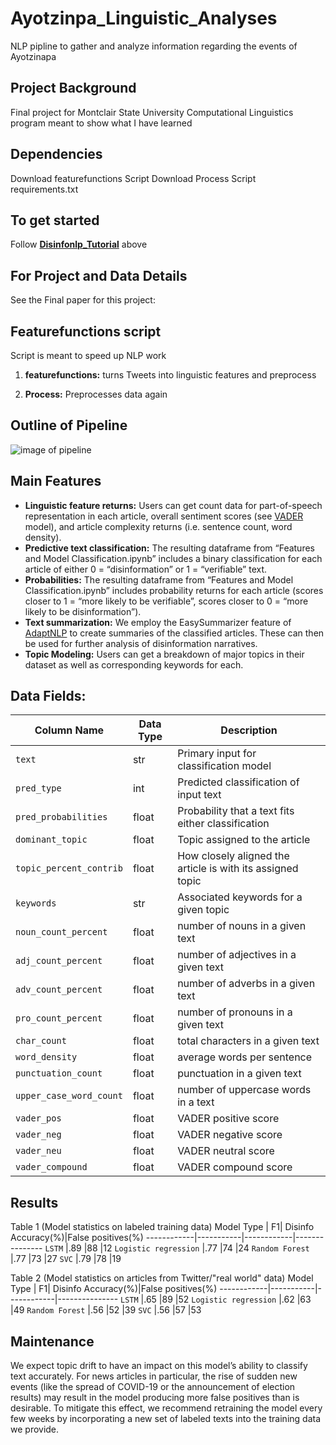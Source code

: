 # Ayotzinpa_Linguistic_Analyses
 NLP pipline to gather and analyze information regarding the events of Ayotzinapa
## Project Background
 Final project for Montclair State University Computational Linguistics program meant to show what I have learned


## Dependencies
Download featurefunctions Script
Download Process Script
requirements.txt

## To get started
Follow [**Disinfonlp_Tutorial**](https://github.com/Novetta/Disinformation_Pipeline/blob/master/Disinfonlp_Tutorial.ipynb) above

## For Project and Data Details
See the Final paper for this project: 


## Featurefunctions script 
Script is meant to speed up NLP work

1. **featurefunctions:** turns Tweets into linguistic features and preprocess

2. **Process:** Preprocesses data again



## Outline of Pipeline
![image of pipeline](https://github.com/Novetta/Disinformation_Pipeline/blob/master/pipeline.png)    

## Main Features
-	**Linguistic feature returns:** Users can get count data for part-of-speech representation in each article, overall sentiment scores (see [VADER](https://github.com/cjhutto/vaderSentiment) model), and article complexity returns (i.e. sentence count, word density).
-	**Predictive text classification:** The resulting dataframe from “Features and Model Classification.ipynb” includes a binary classification for each article of either 0 = “disinformation” or 1 = “verifiable” text.
-	**Probabilities:** The resulting dataframe from “Features and Model Classification.ipynb” includes probability returns for each article (scores closer to 1 = “more likely to be verifiable”, scores closer to 0 = “more likely to be disinformation”).
-	**Text summarization:** We employ the EasySummarizer feature of [AdaptNLP](https://github.com/Novetta/adaptnlp) to create summaries of the classified articles. These can then be used for further analysis of disinformation narratives.
-	**Topic Modeling:** Users can get a breakdown of major topics in their dataset as well as corresponding keywords for each.

## Data Fields:
Column Name | Data Type | Description
------------|-----------|------------
`text`      |str       |Primary input for classification model
`pred_type` |int       |Predicted classification of input text
`pred_probabilities`|float|Probability that a text fits either classification
`dominant_topic`|float|Topic assigned to the article
`topic_percent_contrib`|float|How closely aligned the article is with its assigned topic
`keywords`|str|Associated keywords for a given topic
`noun_count_percent`|float|number of nouns in a given text
`adj_count_percent`|float|number of adjectives in a given text
`adv_count_percent`|float|number of adverbs in a given text
`pro_count_percent`|float|number of pronouns in a given text
`char_count`|float|total characters in a given text
`word_density`|float|average words per sentence
`punctuation_count`|float|punctuation in a given text
`upper_case_word_count`|float|number of uppercase words in a text
`vader_pos`|float|VADER positive score
`vader_neg`|float|VADER negative score
`vader_neu`|float|VADER neutral score
`vader_compound`|float|VADER compound score

## Results
Table 1 (Model statistics on labeled training data)
Model Type | F1| Disinfo Accuracy(%)|False positives(%)
------------|-----------|------------|---------------
`LSTM`      |.89      |88    |12
`Logistic regression` |.77    |74       |24
`Random Forest` |.77    |73       |27
`SVC` |.79    |78       |19

Table 2 (Model statistics on articles from Twitter/"real world" data)
Model Type | F1| Disinfo Accuracy(%)|False positives(%)
------------|-----------|------------|---------------
`LSTM`      |.65      |89    |52
`Logistic regression` |.62    |63       |49
`Random Forest` |.56    |52       |39
`SVC` |.56    |57       |53

## Maintenance
We expect topic drift to have an impact on this model’s ability to classify text accurately. For news articles in particular, the rise of sudden new events (like the spread of COVID-19 or the announcement of election results) may result in the model producing more false positives than is desirable. To mitigate this effect, we recommend retraining the model every few weeks by incorporating a new set of labeled texts into the training data we provide. 



